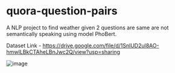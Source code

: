 # quora-question-pairs
A NLP project to find weather given 2 questions are same are not semantically speaking using model PhoBert.

Dataset Link - https://drive.google.com/file/d/1SnlUD2ul8AO-hmwILBkCTAheLBnJwc2Q/view?usp=sharing

![image](https://github.com/user-attachments/assets/4b3ba720-7c15-4bb9-b2fd-e853deff77e6)
